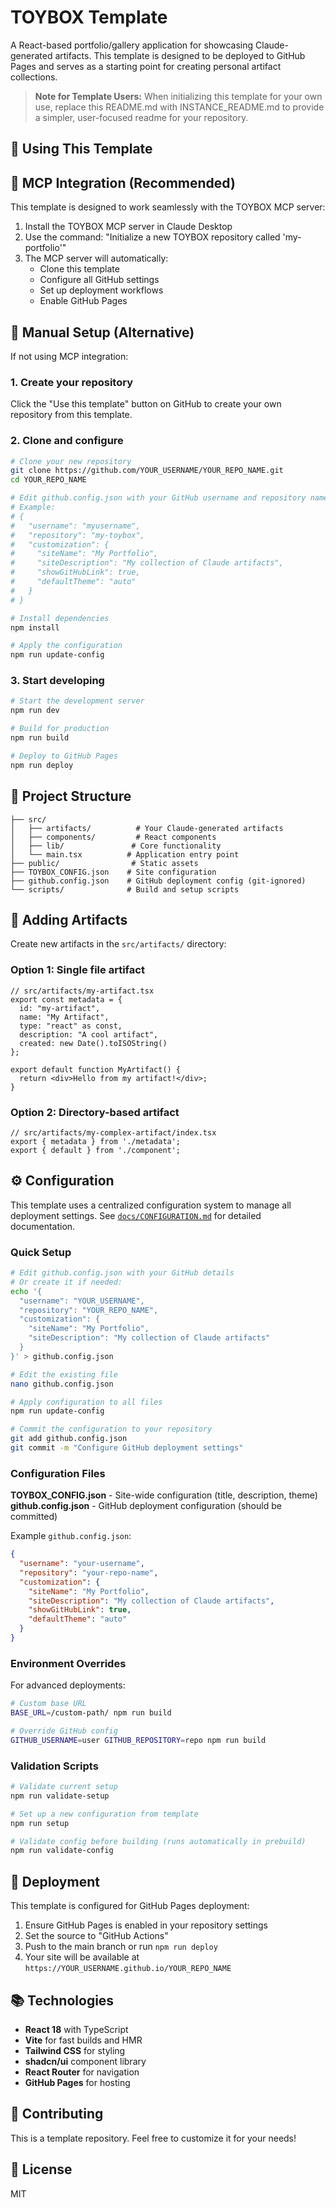 # TOYBOX Template

A React-based portfolio/gallery application for showcasing Claude-generated artifacts. This template is designed to be deployed to GitHub Pages and serves as a starting point for creating personal artifact collections.

> **Note for Template Users:** When initializing this template for your own use, replace this README.md with INSTANCE_README.md to provide a simpler, user-focused readme for your repository.

## 🚀 Using This Template

## 🤖 MCP Integration (Recommended)

This template is designed to work seamlessly with the TOYBOX MCP server:

1. Install the TOYBOX MCP server in Claude Desktop
2. Use the command: "Initialize a new TOYBOX repository called 'my-portfolio'"
3. The MCP server will automatically:
   - Clone this template
   - Configure all GitHub settings
   - Set up deployment workflows
   - Enable GitHub Pages

## 🔧 Manual Setup (Alternative)

If not using MCP integration:

### 1. Create your repository

Click the "Use this template" button on GitHub to create your own repository from this template.

### 2. Clone and configure

```bash
# Clone your new repository
git clone https://github.com/YOUR_USERNAME/YOUR_REPO_NAME.git
cd YOUR_REPO_NAME

# Edit github.config.json with your GitHub username and repository name
# Example:
# {
#   "username": "myusername",
#   "repository": "my-toybox",
#   "customization": {
#     "siteName": "My Portfolio",
#     "siteDescription": "My collection of Claude artifacts",
#     "showGitHubLink": true,
#     "defaultTheme": "auto"
#   }
# }

# Install dependencies
npm install

# Apply the configuration
npm run update-config
```

### 3. Start developing

```bash
# Start the development server
npm run dev

# Build for production
npm run build

# Deploy to GitHub Pages
npm run deploy
```

## 📁 Project Structure

```
├── src/
│   ├── artifacts/          # Your Claude-generated artifacts
│   ├── components/         # React components
│   ├── lib/               # Core functionality
│   └── main.tsx          # Application entry point
├── public/                # Static assets
├── TOYBOX_CONFIG.json    # Site configuration
├── github.config.json    # GitHub deployment config (git-ignored)
└── scripts/              # Build and setup scripts
```

## 🎨 Adding Artifacts

Create new artifacts in the `src/artifacts/` directory:

### Option 1: Single file artifact
```tsx
// src/artifacts/my-artifact.tsx
export const metadata = {
  id: "my-artifact",
  name: "My Artifact",
  type: "react" as const,
  description: "A cool artifact",
  created: new Date().toISOString()
};

export default function MyArtifact() {
  return <div>Hello from my artifact!</div>;
}
```

### Option 2: Directory-based artifact
```tsx
// src/artifacts/my-complex-artifact/index.tsx
export { metadata } from './metadata';
export { default } from './component';
```

## ⚙️ Configuration

This template uses a centralized configuration system to manage all deployment settings. See [`docs/CONFIGURATION.md`](docs/CONFIGURATION.md) for detailed documentation.

### Quick Setup

```bash
# Edit github.config.json with your GitHub details
# Or create it if needed:
echo '{
  "username": "YOUR_USERNAME",
  "repository": "YOUR_REPO_NAME",
  "customization": {
    "siteName": "My Portfolio",
    "siteDescription": "My collection of Claude artifacts"
  }
}' > github.config.json

# Edit the existing file
nano github.config.json

# Apply configuration to all files
npm run update-config

# Commit the configuration to your repository
git add github.config.json
git commit -m "Configure GitHub deployment settings"
```

### Configuration Files

**TOYBOX_CONFIG.json** - Site-wide configuration (title, description, theme)
**github.config.json** - GitHub deployment configuration (should be committed)

Example `github.config.json`:
```json
{
  "username": "your-username",
  "repository": "your-repo-name",
  "customization": {
    "siteName": "My Portfolio",
    "siteDescription": "My collection of Claude artifacts",
    "showGitHubLink": true,
    "defaultTheme": "auto"
  }
}
```

### Environment Overrides

For advanced deployments:
```bash
# Custom base URL
BASE_URL=/custom-path/ npm run build

# Override GitHub config
GITHUB_USERNAME=user GITHUB_REPOSITORY=repo npm run build
```

### Validation Scripts

```bash
# Validate current setup
npm run validate-setup

# Set up a new configuration from template
npm run setup

# Validate config before building (runs automatically in prebuild)
npm run validate-config
```

## 🚀 Deployment

This template is configured for GitHub Pages deployment:

1. Ensure GitHub Pages is enabled in your repository settings
2. Set the source to "GitHub Actions"
3. Push to the main branch or run `npm run deploy`
4. Your site will be available at `https://YOUR_USERNAME.github.io/YOUR_REPO_NAME`

## 📚 Technologies

- **React 18** with TypeScript
- **Vite** for fast builds and HMR
- **Tailwind CSS** for styling
- **shadcn/ui** component library
- **React Router** for navigation
- **GitHub Pages** for hosting

## 🤝 Contributing

This is a template repository. Feel free to customize it for your needs!

## 📄 License

MIT